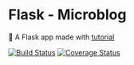# Flask - Microblog

:memo: A Flask app made with [tutorial](http://flask.pocoo.org/docs/0.10/tutorial/)

[![Build Status](https://travis-ci.org/felipemfp/hi-flask.svg?branch=master)](https://travis-ci.org/felipemfp/hi-flask) [![Coverage Status](https://coveralls.io/repos/github/felipemfp/hi-flask/badge.svg?branch=master)](https://coveralls.io/github/felipemfp/hi-flask?branch=master)

